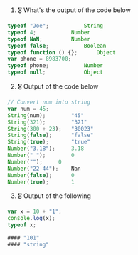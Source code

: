 1. 🎖 What's the output of the code below
```js
typeof "Joe"; 			String
typeof 4;			Number
typeof NaN;			Number
typeof false;			Boolean
typeof function () {};		Object
var phone = 8983700;	
typeof phone;			Number
typeof null;			Object
```

2. 🎖 Output of the code below
```js
// Convert num into string
var num = 45;	
String(num);		"45"
String(321);		"321"
String(300 + 23);	"30023"
String(false);		"false"
String(true);		"true"
Number("3.18");		3.18
Number(" ");		0
Number("");		0
Number("22 44");	Nan
Number(false);		0
Number(true);		1
```

3. 🎖 Output of the following

```js
var x = 10 + "1";
console.log(x);
typeof x;

#### "101"
#### "string"
```